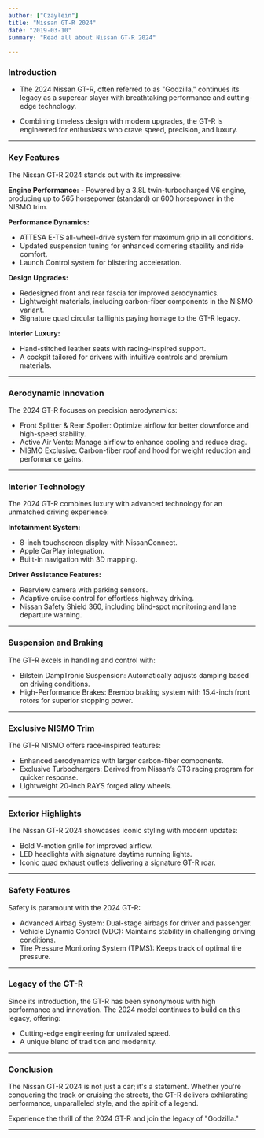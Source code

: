 ```yaml
---
author: ["Czaylein"]
title: "Nissan GT-R 2024"
date: "2019-03-10"
summary: "Read all about Nissan GT-R 2024"
 
---
```


### Introduction

- The 2024 Nissan GT-R, often referred to as "Godzilla," continues its legacy as a supercar slayer with breathtaking performance and cutting-edge technology.

- Combining timeless design with modern upgrades, the GT-R is engineered for enthusiasts who crave speed, precision, and luxury.

---

### Key Features

The Nissan GT-R 2024 stands out with its impressive:

 **Engine Performance:** - Powered by a 3.8L twin-turbocharged V6 engine, producing up to 565 horsepower (standard) or 600 horsepower in the NISMO trim.

**Performance Dynamics:** 
- ATTESA E-TS all-wheel-drive system for maximum grip in all conditions.    
- Updated suspension tuning for enhanced cornering stability and ride comfort.
- Launch Control system for blistering acceleration.

**Design Upgrades:** 
- Redesigned front and rear fascia for improved aerodynamics.    
- Lightweight materials, including carbon-fiber components in the NISMO variant.
- Signature quad circular taillights paying homage to the GT-R legacy.

**Interior Luxury:**
- Hand-stitched leather seats with racing-inspired support.
- A cockpit tailored for drivers with intuitive controls and premium materials.

---

### Aerodynamic Innovation

The 2024 GT-R focuses on precision aerodynamics:

- Front Splitter & Rear Spoiler: Optimize airflow for better downforce and high-speed stability.
- Active Air Vents: Manage airflow to enhance cooling and reduce drag.
- NISMO Exclusive: Carbon-fiber roof and hood for weight reduction and performance gains.
---


### Interior Technology
The 2024 GT-R combines luxury with advanced technology for an unmatched driving experience:


**Infotainment System:** 
- 8-inch touchscreen display with NissanConnect.
- Apple CarPlay integration.
- Built-in navigation with 3D mapping.

**Driver Assistance Features:** 
- Rearview camera with parking sensors.
- Adaptive cruise control for effortless highway driving.
- Nissan Safety Shield 360, including blind-spot monitoring and lane departure warning.

---

### Suspension and Braking

The GT-R excels in handling and control with:

- Bilstein DampTronic Suspension: Automatically adjusts damping based on driving conditions.
- High-Performance Brakes: Brembo braking system with 15.4-inch front rotors for superior stopping power.

---

### Exclusive NISMO Trim
The GT-R NISMO offers race-inspired features:

- Enhanced aerodynamics with larger carbon-fiber components.
- Exclusive Turbochargers: Derived from Nissan’s GT3 racing program for quicker response.
- Lightweight 20-inch RAYS forged alloy wheels.

---

### Exterior Highlights

The Nissan GT-R 2024 showcases iconic styling with modern updates:

- Bold V-motion grille for improved airflow.
- LED headlights with signature daytime running lights.
- Iconic quad exhaust outlets delivering a signature GT-R roar.

---

### Safety Features

Safety is paramount with the 2024 GT-R:

- Advanced Airbag System: Dual-stage airbags for driver and passenger.
- Vehicle Dynamic Control (VDC): Maintains stability in challenging driving conditions.
- Tire Pressure Monitoring System (TPMS): Keeps track of optimal tire pressure.


---

### Legacy of the GT-R

Since its introduction, the GT-R has been synonymous with high performance and innovation. The 2024 model continues to build on this legacy, offering:

- Cutting-edge engineering for unrivaled speed.
- A unique blend of tradition and modernity.
---

### Conclusion

The Nissan GT-R 2024 is not just a car; it's a statement. Whether you're conquering the track or cruising the streets, the GT-R delivers exhilarating performance, unparalleled style, and the spirit of a legend.

Experience the thrill of the 2024 GT-R and join the legacy of "Godzilla."

---
